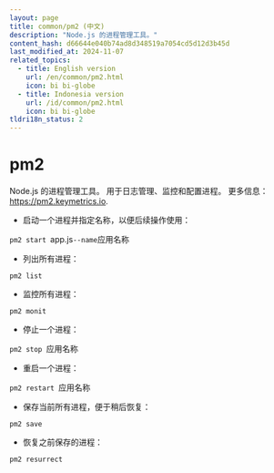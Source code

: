 ```yaml
---
layout: page
title: common/pm2 (中文)
description: "Node.js 的进程管理工具。"
content_hash: d66644e040b74ad8d348519a7054cd5d12d3b45d
last_modified_at: 2024-11-07
related_topics:
  - title: English version
    url: /en/common/pm2.html
    icon: bi bi-globe
  - title: Indonesia version
    url: /id/common/pm2.html
    icon: bi bi-globe
tldri18n_status: 2
---
```

# pm2

Node.js 的进程管理工具。
用于日志管理、监控和配置进程。
更多信息：<https://pm2.keymetrics.io>.

- 启动一个进程并指定名称，以便后续操作使用：

`pm2 start `<span class="tldr-var badge badge-pill bg-dark-lm bg-white-dm text-white-lm text-dark-dm font-weight-bold">app.js</span>` --name `<span class="tldr-var badge badge-pill bg-dark-lm bg-white-dm text-white-lm text-dark-dm font-weight-bold">应用名称</span>

- 列出所有进程：

`pm2 list`

- 监控所有进程：

`pm2 monit`

- 停止一个进程：

`pm2 stop `<span class="tldr-var badge badge-pill bg-dark-lm bg-white-dm text-white-lm text-dark-dm font-weight-bold">应用名称</span>

- 重启一个进程：

`pm2 restart `<span class="tldr-var badge badge-pill bg-dark-lm bg-white-dm text-white-lm text-dark-dm font-weight-bold">应用名称</span>

- 保存当前所有进程，便于稍后恢复：

`pm2 save`

- 恢复之前保存的进程：

`pm2 resurrect`
